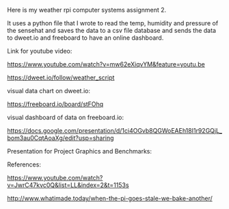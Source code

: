 Here is my weather rpi computer systems assignment 2.

It uses a python file that I wrote to read the temp, humidity and pressure of the sensehat and saves the data 
to a csv file database and sends the data to dweet.io and freeboard to have an online dashboard.


Link for youtube video:


https://www.youtube.com/watch?v=mw62eXiqvYM&feature=youtu.be


https://dweet.io/follow/weather_script   

visual data chart on dweet.io:

https://freeboard.io/board/stFOhq      

visual dashboard of data on freeboard.io:

https://docs.google.com/presentation/d/1ci4OGvb8QGWoEAEh18I1r92GQjL_bom3au0CqtAoaXg/edit?usp=sharing

Presentation for Project Graphics and Benchmarks:


References:


https://www.youtube.com/watch?v=JwrC47kvc0Q&list=LL&index=2&t=1153s


http://www.whatimade.today/when-the-pi-goes-stale-we-bake-another/
